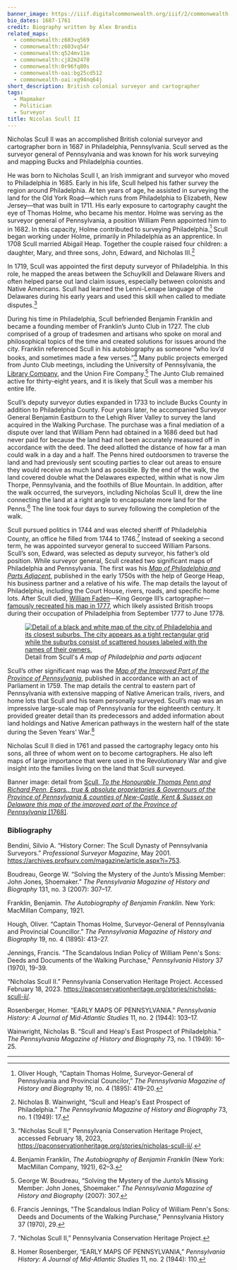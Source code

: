 ```yaml
---
banner_image: https://iiif.digitalcommonwealth.org/iiif/2/commonwealth:0r96fq84w/944,2716,7576,3269/,1200/0/default.jpg
bio_dates: 1687-1761
credit: Biography written by Alex Brandis
related_maps:
  - commonwealth:z603vq569
  - commonwealth:z603vq54r
  - commonwealth:q524mv11m
  - commonwealth:cj82m2470
  - commonwealth:0r96fq80s
  - commonwealth-oai:bg25cd512
  - commonwealth-oai:xg94nq64j
short_description: British colonial surveyor and cartographer
tags:
  - Mapmaker
  - Politician
  - Surveyor
title: Nicolas Scull II
---
```

Nicholas Scull II was an accomplished British colonial surveyor and cartographer born in 1687 in Philadelphia, Pennsylvania. Scull served as the surveyor general of Pennsylvania and was known for his work surveying and mapping Bucks and Philadelphia counties.

He was born to Nicholas Scull I, an Irish immigrant and surveyor who moved to Philadelphia in 1685. Early in his life, Scull helped his father survey the region around Philadelphia. At ten years of age, he assisted in surveying the land for the Old York Road—which runs from Philadelphia to Elizabeth, New Jersey—that was built in 1711. His early exposure to cartography caught the eye of Thomas Holme, who became his mentor. Holme was serving as the surveyor general of Pennsylvania, a position William Penn appointed him to in 1682. In this capacity, Holme contributed to surveying Philadelphia.[^1] Scull began working under Holme, primarily in Philadelphia as an apprentice. In 1708 Scull married Abigail Heap. Together the couple raised four children: a daughter, Mary, and three sons, John, Edward, and Nicholas III.[^2]

In 1719, Scull was appointed the first deputy surveyor of Philadelphia. In this role, he mapped the areas between the Schuylkill and Delaware Rivers and often helped parse out land claim issues, especially between colonists and Native Americans. Scull had learned the Lenni-Lenape language of the Delawares during his early years and used this skill when called to mediate disputes.[^3]

During his time in Philadelphia, Scull befriended Benjamin Franklin and became a founding member of Franklin’s Junto Club in 1727. The club comprised of a group of tradesmen and artisans who spoke on moral and philosophical topics of the time and created solutions for issues around the city. Franklin referenced Scull in his autobiography as someone “who lov’d books, and sometimes made a few verses.”[^4] Many public projects emerged from Junto Club meetings, including the University of Pennsylvania, the [Library Company](https://librarycompany.org/), and the Union Fire Company.[^5] The Junto Club remained active for thirty-eight years, and it is likely that Scull was a member his entire life.

Scull’s deputy surveyor duties expanded in 1733 to include Bucks County in addition to Philadelphia County. Four years later, he accompanied Surveyor General Benjamin Eastburn to the Lehigh River Valley to survey the land acquired in the Walking Purchase. The purchase was a final mediation of a dispute over land that William Penn had obtained in a 1686 deed but had never paid for because the land had not been accurately measured off in accordance with the deed. The deed allotted the distance of how far a man could walk in a day and a half. The Penns hired outdoorsmen to traverse the land and had previously sent scouting parties to clear out areas to ensure they would receive as much land as possible. By the end of the walk, the land covered double what the Delawares expected, within what is now Jim Thorpe, Pennsylvania, and the foothills of Blue Mountain. In addition, after the walk occurred, the surveyors, including Nicholas Scull II, drew the line connecting the land at a right angle to encapsulate more land for the Penns.[^6] The line took four days to survey following the completion of the walk.

Scull pursued politics in 1744 and was elected sheriff of Philadelphia County, an office he filled from 1744 to 1746.[^7] Instead of seeking a second term, he was appointed surveyor general to succeed William Parsons. Scull’s son, Edward, was selected as deputy surveyor, his father’s old position. While surveyor general, Scull created two significant maps of Philadelphia and Pennsylvania. The first was his [_Map of Philadelphia and Parts Adjacent_](/maps/commonwealth:z603vq569/), published in the early 1750s with the help of George Heap, his business partner and a relative of his wife. The map details the layout of Philadelphia, including the Court House, rivers, roads, and specific home lots. After Scull died, [William Faden](/people/william-faden/)—King George III’s cartographer—[famously recreated his map in 1777](/maps/commonwealth:cj82m2470/), which likely assisted British troops during their occupation of Philadelphia from September 1777 to June 1778.

<figure class="table m-auto">
  <a href="/maps/commonwealth:z603vq569/">
    <img src="https://iiif.digitalcommonwealth.org/iiif/2/commonwealth:z603vq57k/128,1739,3615,1410/full/0/default.jpg" alt="Detail of a black and white map of the city of Philadelphia and its closest suburbs. The city appears as a tight rectangular grid while the suburbs consist of scattered houses labeled with the names of their owners." />
  </a>
  <figcaption class="table-caption caption-bottom mt-0">
    Detail from Scull&#39;s <em>A map of Philadelphia and parts adjacent</em>
  </figcaption>
</figure>

Scull’s other significant map was the [_Map of the Improved Part of the Province of Pennsylvania_](/maps/commonwealth:0r96fq80s/), published in accordance with an act of Parliament in 1759. The map details the central to eastern part of Pennsylvania with extensive mapping of Native American trails, rivers, and home lots that Scull and his team personally surveyed. Scull’s map was an impressive large-scale map of Pennsylvania for the eighteenth century. It provided greater detail than its predecessors and added information about land holdings and Native American pathways in the western half of the state during the Seven Years’ War.[^8]

Nicholas Scull II died in 1761 and passed the cartography legacy onto his sons, all three of whom went on to become cartographers. He also left maps of large importance that were used in the Revolutionary War and give insight into the families living on the land that Scull surveyed.

Banner image: detail from [Scull, _To the Honourable Thomas Penn and Richard Penn, Esqrs., true & absolute proprietaries & Governours of the Province of Pennsylvania & counties of New-Castle, Kent & Sussex on Delaware this map of the improved part of the Province of Pennsylvania_ \[1768\]](/maps/commonwealth:0r96fq80s).

[^1]: Oliver Hough, “Captain Thomas Holme, Surveyor-General of Pennsylvania and Provincial Councilor,” _The Pennsylvania Magazine of History and Biography_ 19, no. 4 (1895): 419–20.

[^2]: Nicholas B. Wainwright, “Scull and Heap's East Prospect of Philadelphia.” _The Pennsylvania Magazine of History and Biography_ 73, no. 1 (1949): 17.

[^3]: “Nicholas Scull II,” Pennsylvania Conservation Heritage Project, accessed February 18, 2023, https://paconservationheritage.org/stories/nicholas-scull-ii/.

[^4]: Benjamin Franklin, _The Autobiography of Benjamin Franklin_ (New York: MacMillan Company, 1921), 62–3.

[^5]: George W. Boudreau, “Solving the Mystery of the Junto’s Missing Member: John Jones, Shoemaker.” _The Pennsylvania Magazine of History and Biography_ (2007): 307.

[^6]: Francis Jennings, "The Scandalous Indian Policy of William Penn's Sons: Deeds and Documents of the Walking Purchase," Pennsylvania History 37 (1970), 29.

[^7]: “Nicholas Scull II,” Pennsylvania Conservation Heritage Project.

[^8]: Homer Rosenberger, “EARLY MAPS OF PENNSYLVANIA,” _Pennsylvania History: A Journal of Mid-Atlantic Studies_ 11, no. 2 (1944): 110.

### Bibliography

Bendini, Silvio A. “History Corner: The Scull Dynasty of Pennsylvania Surveyors.” _Professional Surveyor Magazine_, May 2001. https://archives.profsurv.com/magazine/article.aspx?i=753.

Boudreau, George W. “Solving the Mystery of the Junto’s Missing Member: John Jones, Shoemaker.” _The Pennsylvania Magazine of History and Biography_ 131, no. 3 (2007): 307–17.

Franklin, Benjamin. _The Autobiography of Benjamin Franklin_. New York: MacMillan Company, 1921.

Hough, Oliver. “Captain Thomas Holme, Surveyor-General of Pennsylvania and Provincial Councillor.” _The Pennsylvania Magazine of History and Biography_ 19, no. 4 (1895): 413–27.

Jennings, Francis. "The Scandalous Indian Policy of William Penn's Sons: Deeds and Documents of the Walking Purchase," _Pennsylvania History_ 37 (1970), 19-39.

“Nicholas Scull II.” Pennsylvania Conservation Heritage Project. Accessed February 18, 2023. https://paconservationheritage.org/stories/nicholas-scull-ii/.

Rosenberger, Homer. “EARLY MAPS OF PENNSYLVANIA.” _Pennsylvania History: A Journal of Mid-Atlantic Studies_ 11, no. 2 (1944): 103–17.

Wainwright, Nicholas B. “Scull and Heap's East Prospect of Philadelphia.” _The Pennsylvania Magazine of History and Biography_ 73, no. 1 (1949): 16–25.

***
